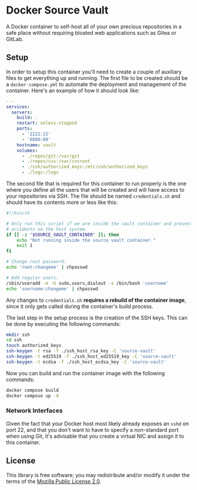 # Docker Source Vault

A Docker container to self-host all of your own precious repositories in a safe
place without requiring bloated web applications such as Gitea or GitLab.

## Setup

In order to setup this container you'll need to create a couple of auxiliary
files to get everything up and running. The first file to be created should be
a `docker-compose.yml` to automate the deployment and management of the
container. Here's an example of how it should look like:

```yaml
---
services:
  servers:
    build: .
    restart: unless-stopped
    ports:
      - '2222:22'
      - '8080:80'
    hostname: vault
    volumes:
      - ./repos/git:/var/git
      - ./repos/cvs:/var/cvsroot
      - ./ssh/authorized_keys:/etc/ssh/authorized_keys
      - ./logs:/logs
```

The second file that is required for this container to run properly is the one
where you define all the users that will be created and will have access to your
repositories via SSH. The file should be named `credentials.sh` and should have
its contents more or less like this:

```bash
#!/bin/sh

# Only run this script if we are inside the vault container and prevent
# accidents on the host system.
if [[ -z "$SOURCE_VAULT_CONTAINER" ]]; then
	echo "Not running inside the source vault container."
	exit 1
fi

# Change root password.
echo 'root:changeme' | chpasswd

# Add regular users.
/sbin/useradd -m -G sudo,users,dialout -s /bin/bash 'username'
echo 'username:changeme' | chpasswd
```

Any changes to `credentials.sh` **requires a rebuild of the container image**,
since it only gets called during the container's build process.

The last step in the setup process is the creation of the SSH keys. This can be
done by executing the following commands:

```bash
mkdir ssh
cd ssh
touch authorized_keys
ssh-keygen -t rsa -f ./ssh_host_rsa_key -C 'source-vault'
ssh-keygen -t ed25519 -f ./ssh_host_ed25519_key -C 'source-vault'
ssh-keygen -t ecdsa -f ./ssh_host_ecdsa_key -C 'source-vault'
```

Now you can build and run the container image with the following commands:

```bash
docker compose build
docker compose up -d
```

### Network Interfaces

Given the fact that your Docker host most likely already exposes an `sshd` on
port 22, and that you don't want to have to specify a non-standard port when
using Git, it's advisable that you create a virtual NIC and assign it to this
container.

## License

This library is free software; you may redistribute and/or modify it under the
terms of the [Mozilla Public License 2.0](https://www.mozilla.org/en-US/MPL/2.0/).
